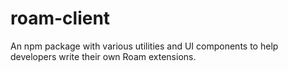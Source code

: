 # roam-client

An npm package with various utilities and UI components to help developers write their own Roam extensions.
